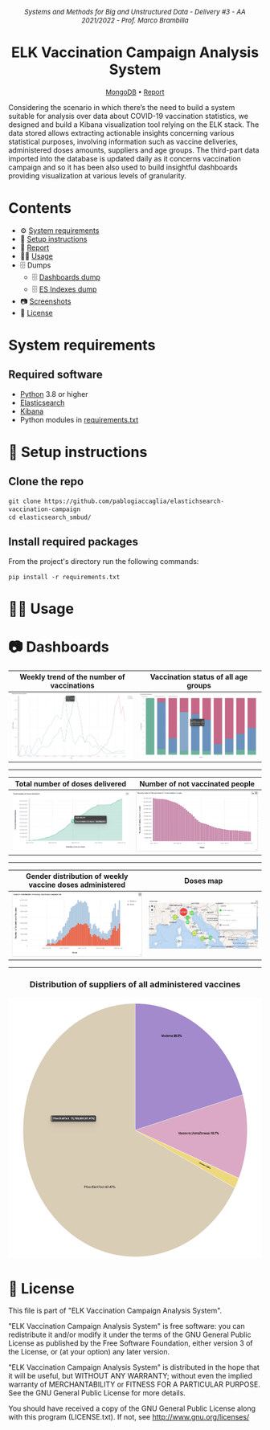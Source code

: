 <p align="center">
  <i><span style="font-size: small;">
  	Systems and Methods for Big and Unstructured Data - Delivery #3 - AA 2021/2022 - Prof. Marco Brambilla
  </span></i>
</p>
<h1 align="center">
	<strong>
	ELK Vaccination Campaign Analysis System
	</strong>
	<br>
</h1>
<p align="center">
<span style="font-size: small; ">
		<a href="https://www.mongodb.com">MongoDB</a>		 
		•		
		<a href="Report.pdf">Report</a>   
	</span>
</p>

Considering the scenario in which there’s the need to build a system suitable for analysis over 
data about COVID-19 vaccination statistics, we designed and build a Kibana visualization 
tool relying on the ELK stack. The data stored allows extracting actionable insights 
concerning various statistical purposes, involving information such as vaccine deliveries, 
administered doses amounts, suppliers and age groups. 
The third-part data imported into the database is updated daily as it concerns vaccination campaign 
and so it has been also used to build insightful dashboards providing visualization at various levels 
of granularity.


# Contents

- ⚙  [System requirements️](#system-requirements)
- 🚀 [Setup instructions](#-setup-instructions)
- 📜 [Report](Report.pdf)
- 👨‍💻 [Usage](#-usage)
- 🗄️ Dumps
  - 🗄️ [Dashboards dump](Exports/Dashboards)
  - 🗄️ [ES Indexes dump](Exports/Indexes)  
- 📷 [Screenshots](#-screenshots)  
- 📝 [License](#-license)

# System requirements

## Required software

- [Python](https://www.python.org/) 3.8 or higher
- [Elasticsearch](https://www.elastic.co/elasticsearch/)
- [Kibana](https://www.elastic.co/kibana/)  
- Python modules in [requirements.txt](requirements.txt)


# 🚀 Setup instructions

## Clone the repo

    git clone https://github.com/pablogiaccaglia/elastichsearch-vaccination-campaign
    cd elasticsearch_smbud/

## Install required packages

From the project's directory run the following commands:

    pip install -r requirements.txt
    
# 👨‍💻 Usage

# 📷 Dashboards


Weekly trend of the number of vaccinations       |  Vaccination status of all age groups
:-------------------------:|:-------------------------:
![](report/latex/Weekly%20trend%20of%20the%20number%20of%20vaccinations.png)|  ![](report/latex/Vaccination%20status%20of%20all%20age%20groups.png)

---

Total number of doses delivered      |  Number of not vaccinated people
:-------------------------:|:-------------------------:
![](report/latex/Total%20number%20of%20doses%20delivered.png)|  ![](report/latex/Number%20of%20not%20vaccinated%20people.png)

---

Gender distribution of weekly vaccine doses administered           |  Doses map
:-------------------------:|:-------------------------:
![](report/latex/Gender%20distribution%20of%20weekly%20vaccine%20doses%20administered.png)|  ![](report/latex/Doses_map.png)

---

<h3><p align="center"><b>Distribution of suppliers of all administered vaccines</b></></h3> 
	
<p align="center">
<img src="https://github.com/pablogiaccaglia/elk-vaccination-analysis/blob/master/report/latex/Distribution%20of%20suppliers%20of%20all%20administered%20vaccines.png" width=550px height=520px/>
</p>

# 📝 License

This file is part of "ELK Vaccination Campaign Analysis System".

"ELK Vaccination Campaign Analysis System" is free software: you can redistribute it and/or modify
it under the terms of the GNU General Public License as published by
the Free Software Foundation, either version 3 of the License, or
(at your option) any later version.

"ELK Vaccination Campaign Analysis System" is distributed in the hope that it will be useful,
but WITHOUT ANY WARRANTY; without even the implied warranty of
MERCHANTABILITY or FITNESS FOR A PARTICULAR PURPOSE.  See the
GNU General Public License for more details.

You should have received a copy of the GNU General Public License along
with this program (LICENSE.txt).  If not, see <http://www.gnu.org/licenses/>
